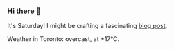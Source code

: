 ### Hi there :wave:

It's Saturday! I might be crafting a fascinating [blog post](https://www.benjaminwuethrich.dev).

Weather in Toronto: overcast, at +17°C.
